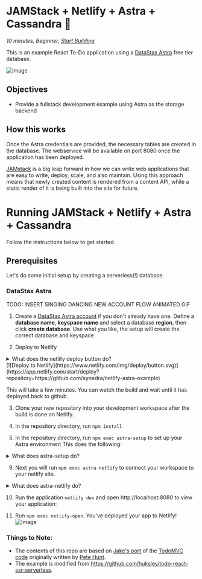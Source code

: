<!--- STARTEXCLUDE --->
# JAMStack + Netlify + Astra + Cassandra 📒
*10 minutes, Beginner, [Start Building](https://github.com/DataStax-Examples/todo-astra-jamstack-netlify#prerequisites)*

This is an example React To-Do application using a [DataStax Astra](https://astra.datastax.com/register?utm_source=devplay&utm_medium=github&utm_campaign=todo-astra-jamstack-netlify) free tier database.
<!--- ENDEXCLUDE --->

![image](https://monosnap.com/image/Fv0yPAznbeNJD3vYlQfztME6yogzFT)

## Objectives
* Provide a fullstack development example using Astra as the storage backend

## How this works
Once the Astra credentials are provided, the necessary tables are created in the database. The webservice will be available on port 8080 once the application has been deployed.

[JAMstack](https://jamstack.org/) is a big leap forward in how we can write web applications that are easy to write, deploy, scale, and also maintain. Using this approach means that newly created content is rendered from a content API, while a static render of it is being built into the site for future.

<!--- STARTEXCLUDE --->
# Running JAMStack + Netlify + Astra + Cassandra 
Follow the instructions below to get started.

## Prerequisites
Let's do some initial setup by creating a serverless(!) database.

### DataStax Astra

TODO: INSERT SINGING DANCING NEW ACCOUNT FLOW ANIMATED GIF

1. Create a [DataStax Astra account](https://astra.datastax.com/register?utm_source=github&utm_medium=referral&utm_campaign=todo-astra-jamstack-netlify) if you don't already have one.  Define a **database name**, **keyspace name** and select a database **region**, then click **create database**.  Use what you like, the setup will create the correct database and keyspace.

2. Deploy to Netlify
<details>
<summary> What does the netlify deploy button do?</summary>

    The Netlify deploy button will:
    * Create a new repository for you on Github
    * Create a site on Netlify
    * Link the two together.
</details>
[![Deploy to Netlify](https://www.netlify.com/img/deploy/button.svg)](https://app.netlify.com/start/deploy?repository=https://github.com/synedra/netlify-astra-example)

This will take a few minutes.  You can watch the build and wait until it has deployed back to github.

3. Clone your new repository into your development workspace after the build is done on Netlify.

7. In the repository directory, run `npm install`

8. In the repository directory, run `npm exec astra-setup` to set up your Astra environment
   This does the following:
<details>
  <summary>What does astra-setup do?</summary>
      To setup your ASTRA instance, you want to run `npm exec astra-setup`

      This will do the following:
      * Have you go to your [Astra Database](https://datastx.io/workshops) to register or login. There is no credit card required to sign up. The 'Pay as you go' option gives you a huge amount of transactions for free:
         * 30 million reads
         * 5 million writes
         * 40 gigabytes of storage
      * Give steps to grab a Database Administrator Token and paste it into the input field
      * Ask you what database you want to use (default, existing, create)
      * Create or access the database
      * Create/update an .env file in the project root
      * Create/update an .astrarc file in your home directory
        * This can be used by httpie-astra `pip3 install httpie-astra`
        * It can also be used by the @astra/collections and @astra/rest node modules

      ## Specify the database and keyspace
      You can run the script and tell it which database/keyspace to use by using:
      `npm exec astra-setup databasename keyspacename`
</details>

9. Next you will run `npm exec astra-netlify` to connect your workspace to your netlify site.
<details>
  <summary>What does astra-netlify do?</summary>
      To connect your workspace to netlify, you want to run `npm exec astra-netlify`

      This will do the following:
      * `netlify login` - if the script doesn't work with this because you are in a hosted environment, you can run `netlify login` first.
      * `netlify link` - this will link your workspace to the associated site
      * `netlify env: import` - this will take the .env file created by astra-setup and upload it to netlify.
      * `netlify sites:list` - will be used to allow you to execute `npm exec netlify-open`
</details>

10. Run the application `netlify dev` and open http://localhost:8080 to view your application:

11. Run `npm exec netlify-open`.  You've deployed your app to Netlify!
![image](https://user-images.githubusercontent.com/3254549/88744842-62233800-d0fd-11ea-8e20-29aa71027885.png)

### Things to Note:
 - The contents of this repo are based on [Jake's port](https://github.com/tjake/todo-astra-react-serverless/) of the [TodoMVC code](https://github.com/tastejs/todomvc/tree/master/examples/react) originally written by [Pete Hunt](https://github.com/petehunt).
 - The example is modified from https://github.com/huksley/todo-react-ssr-serverless.
<!--- ENDEXCLUDE --->
